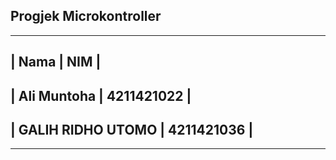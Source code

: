 ## Progjek Microkontroller
---
| Nama | NIM |
--------------
| Ali Muntoha | 4211421022 |
--------------
| GALIH RIDHO UTOMO | 4211421036 |
--------------
---
